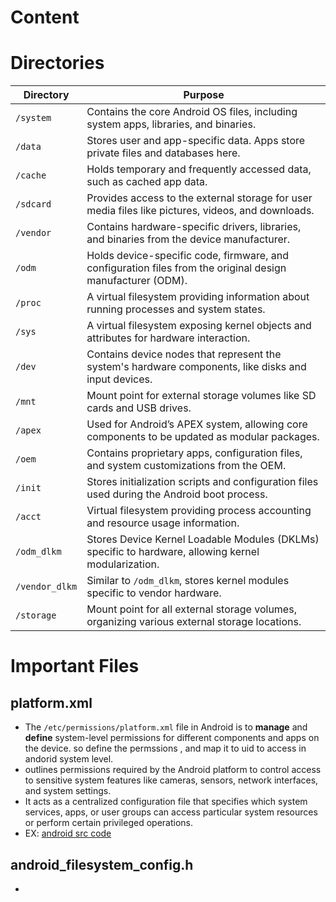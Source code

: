 # Content

# Directories

| Directory        | Purpose                                                                                           |
|------------------|---------------------------------------------------------------------------------------------------|
| `/system`        | Contains the core Android OS files, including system apps, libraries, and binaries.               |
| `/data`          | Stores user and app-specific data. Apps store private files and databases here.                   |
| `/cache`         | Holds temporary and frequently accessed data, such as cached app data.                            |
| `/sdcard`        | Provides access to the external storage for user media files like pictures, videos, and downloads.|
| `/vendor`        | Contains hardware-specific drivers, libraries, and binaries from the device manufacturer.         |
| `/odm`           | Holds device-specific code, firmware, and configuration files from the original design manufacturer (ODM). |
| `/proc`          | A virtual filesystem providing information about running processes and system states.             |
| `/sys`           | A virtual filesystem exposing kernel objects and attributes for hardware interaction.             |
| `/dev`           | Contains device nodes that represent the system's hardware components, like disks and input devices. |
| `/mnt`           | Mount point for external storage volumes like SD cards and USB drives.                            |
| `/apex`          | Used for Android’s APEX system, allowing core components to be updated as modular packages.        |
| `/oem`           | Contains proprietary apps, configuration files, and system customizations from the OEM.           |
| `/init`          | Stores initialization scripts and configuration files used during the Android boot process.       |
| `/acct`          | Virtual filesystem providing process accounting and resource usage information.                   |
| `/odm_dlkm`      | Stores Device Kernel Loadable Modules (DKLMs) specific to hardware, allowing kernel modularization.|
| `/vendor_dlkm`   | Similar to `/odm_dlkm`, stores kernel modules specific to vendor hardware.                        |
| `/storage`       | Mount point for all external storage volumes, organizing various external storage locations.       |

# Important Files

## platform.xml

- The `/etc/permissions/platform.xml`  file in Android is to **manage** and **define** system-level permissions for different components and apps on the device. so define the permssions , and map it to uid to access in andorid system level. 
- outlines permissions required by the Android platform to control access to sensitive system features like cameras, sensors, network interfaces, and system settings.
- It acts as a centralized configuration file that specifies which system services, apps, or user groups can access particular system resources or perform certain privileged operations. 
- EX: [android src code](https://android.googlesource.com/platform/frameworks/base/+/master/data/etc/platform.xml)

## android_filesystem_config.h
- 


